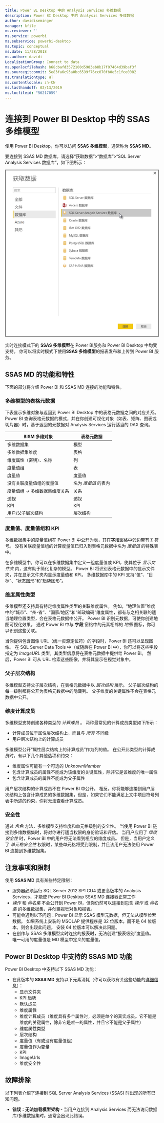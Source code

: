 ```yaml
---
title: Power BI Desktop 中的 Analysis Services 多维数据
description: Power BI Desktop 中的 Analysis Services 多维数据
author: davidiseminger
manager: kfile
ms.reviewer: ''
ms.service: powerbi
ms.subservice: powerbi-desktop
ms.topic: conceptual
ms.date: 11/28/2018
ms.author: davidi
LocalizationGroup: Connect to data
ms.openlocfilehash: b68cbafd3572100d5983eb8b17f07464d39baf3f
ms.sourcegitcommit: 5e83fa6c93a0bc6599f76cc070fb0e5c1fce0082
ms.translationtype: HT
ms.contentlocale: zh-CN
ms.lasthandoff: 02/13/2019
ms.locfileid: "56217059"
---
```

# <a name="connect-to-ssas-multidimensional-models-in-power-bi-desktop"></a>连接到 Power BI Desktop 中的 SSAS 多维模型
使用 Power BI Desktop，你可以访问 **SSAS 多维模型**，通常称为 **SSAS MD**。

要连接到 SSAS MD 数据库，请选择“获取数据”&gt;“数据库”&gt;“SQL Server Analysis Services 数据库”，如下图所示：

![](media/desktop-ssas-multidimensional/ssas-multidimensional-2.png)

实时连接模式下的 **SSAS 多维模型**在 Power BI服务和 Power BI Desktop 中均受支持。 你可以将实时模式下使用**SSAS 多维模型**的报表发布和上传到 Power BI 服务。

## <a name="capabilities-and-features-of-ssas-md"></a>SSAS MD 的功能和特性
下面的部分将介绍 Power BI 和 SSAS MD 连接的功能和特性。

### <a name="tabular-metadata-of-multidimensional-models"></a>多维模型的表格元数据
下表显示多维对象与返回到 Power BI Desktop 中的表格元数据之间的对应关系。 Power BI 查询表格元数据的模式，并在你创建可视化对象（如表、矩阵、图表或切片器）时，基于返回的元数据对 Analysis Services 运行适当的 DAX 查询。

| BISM 多维对象 | 表格元数据 |
| --- | --- |
| 多维数据集 |模型 |
| 多维数据集维度 |表格 |
| 维度属性（密钥）、名称 |列 |
| 度量值组 |表 |
| 度量值 |度量值 |
| 没有关联度量值组的度量值 |名为 *度量值* 的表内 |
| 度量值组 -> 多维数据集维度关系 |关系 |
| 透视 |透视 |
| KPI |KPI |
| 用户/父子层次结构 |层次结构 |

### <a name="measures-measure-groups-and-kpis"></a>度量值、度量值组和 KPI
多维数据集中的度量值组在 Power BI 中公开为表，其在**字段**窗格中旁边带有 ∑ 符号。 没有关联度量值组的计算度量值已归入到表格元数据中名为 *度量值* 的特殊表中。

在多维模型中，你可以在多维数据集中定义一组度量值或 KPI，使其位于 *显示文件夹* 内，这有助于简化复杂的模型。 Power BI 将识别表格元数据中的显示文件夹，并在显示文件夹内显示度量值和 KPI。 多维数据库中的 KPI 支持“值”、“目标”、“状态图形”和“趋势图形”。

### <a name="dimension-attribute-type"></a>维度属性类型
多维模型还支持具有特定维度属性类型的关联维度属性。 例如，“地理位置”维度中的“城市”、“州-省”、“国家/地区”和“邮政编码”维度属性，都有与之相关联的适当地理位置类型，会在表格元数据中公开。 Power BI 识别元数据，可使你创建地图可视化效果。 通过 Power BI 中与 **字段** 窗格中的元素相邻的 *地图* 图标，你可以识别这些关联。

当你提供包含图像 URL（统一资源定位符）的字段时，Power BI 还可以呈现图像。 在 SQL Server Data Tools 中（或随后在 Power BI 中），你可以将这些字段指定为 *ImageURL* 类型，其类型信息将在表格元数据中提供给 Power BI。 然后，Power BI 可从 URL 检索这些图像，并将其显示在视觉对象中。

### <a name="parent-child-hierarchies"></a>父子层次结构
多维模型支持父子层次结构，在表格元数据中以 *层次结构* 展示。 父子层次结构的每一级别都将公开为表格元数据中的隐藏列。 父子维度的关键属性不会在表格元数据中公开。

### <a name="dimension-calculated-members"></a>维度计算成员
多维模型支持创建各种类型的 *计算成员* 。 两种最常见的计算成员类型如下所示：

* 计算成员位于属性层次结构上，而且与 *所有* 不同级
* 用户层次结构上的计算成员

多维模型公开“属性层次结构上的计算成员”作为列的值。 在公开此类型的计算成员时，有以下几个其他选项和约束：

* 维度属性可能有一个可选的 *UnknownMember*
* 包含计算成员的属性不能成为该维度的关键属性，除非它是该维度的唯一属性
* 包含计算成员的属性不能成为父子属性

用户层次结构的计算成员不在 Power BI 中公开。 相反，你将能够连接到用户层次结构上包含计算成员的多维数据集，但是，如果它们不能满足上文中项目符号列表中所述的约束，你将无法查看计算成员。

### <a name="security"></a>安全性
通过 *角色* 方法，多维模型支持维度和单元格级别的安全性。 当使用 Power BI 链接到多维数据集时，将对你进行适当权限的身份验证和评估。 当用户应用了 *维度安全性* 时，Power BI 中的用户将无法看到相应的维度成员。 但是，当用户定义了 *单元格安全性* 权限时，某些单元格将受到限制，并且该用户无法使用 Power BI 连接到多维数据集。

## <a name="considerations-and-limitations"></a>注意事项和限制
使用 **SSAS MD** 具有某些特定限制：

* 服务器必须运行 SQL Server 2012 SP1 CU4 或更高版本的 Analysis Services，才能使 Power BI Desktop SSAS MD 连接器正常工作
* *操作* 和 *命名集* 不会公开到 Power BI，但你仍然可以连接到包含 *操作* 或 *命名集* 的多维数据集，并创建视觉对象和报表。
* 可能会遇到以下问题：Power BI 显示 SSAS 模型元数据，但无法从模型检索数据。 如果系统上安装的 MSOLAP 提供程序是 32 位版本，而不是 64 位版本，则会出现此问题。 安装 64 位版本可以解决此问题。
* 在创作与 SSAS 多维模型实时连接的报表时，无法创建“报表级别”度量值。 唯一可用的度量值是 MD 模型中定义的度量值。

## <a name="supported-features-of-ssas-md-in-power-bi-desktop"></a>Power BI Desktop 中支持的 SSAS MD 功能
Power BI Desktop 中支持以下 SSAS MD 功能：

* 在此版本的 **SSAS MD** 支持以下元素消耗（你可以获取有关这些功能的[详细信息](https://msdn.microsoft.com/library/jj969574.aspx)）：
  * 显示文件夹
  * KPI 趋势
  * 默认成员
  * 维度属性
  * 维度计算成员（维度具有多个属性时，必须是单个的真实成员。它不能是维度的关键属性，除非它是唯一的属性，并且它不能是父子属性）
  * 维度属性类型
  * 层次结构
  * 度量值（有或没有度量值组）
  * 度量值作为变量
  * KPI
  * ImageUrls
  * 维度安全性

## <a name="troubleshooting"></a>故障排除 
以下列表介绍了连接到 SQL Server Analysis Services (SSAS) 时出现的所有已知问题。 

* **错误：无法加载模型架构** - 当用户连接到 Analysis Services 而无法访问数据库/多维数据集时，通常会出现此错误。
